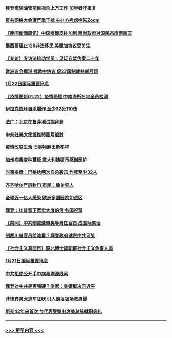 #### [拜登撤输油管项目扼杀上万工作 加学者吁报复](../pages/prog202/a103038020.md?t=01230601) 
#### [反共网络大会遭严重干扰 主办方考虑控告Zoom](../pages/prog202/a103038098.md?t=01230601) 
#### [【晚间新闻简讯】中国疫情反扑加剧 两岸政府对国民态度两重天](../pages/prog202/a103038036.md?t=01230601) 
#### [墨西哥阻止128非法移民 美墨加协议受关注](../pages/prog202/a103038018.md?t=01230601) 
#### [【专访】专访法轮功学员：见证自焚伪案二十年](../pages/prog202/a103037997.md?t=01230601) 
#### [欧洲议会撑港 批欧中协议 促27国制裁林郑月娥](../pages/prog202/a103037939.md?t=01230601) 
#### [1月22日国际重要讯息](../pages/prog202/a103037815.md?t=01230601) 
#### [【疫情更新01.22】疫情恐慌 中南海所在地全员检测](../pages/prog202/a103034335.md?t=01230601) 
#### [伊拉克连环自杀爆炸 至少32死110伤](../pages/prog202/a103037693.md?t=01230601) 
#### [法广：北京在鲁莽地试探拜登](../pages/prog202/a103037692.md?t=01230601) 
#### [中共驻美大使馆推特账号被封](../pages/prog202/a103037565.md?t=01230601) 
#### [疫情改变生活 旧事物翻出新花样](../pages/prog202/a103037455.md?t=01230601) 
#### [加州病毒变种蔓延 意大利铸硬币感谢医护](../pages/prog202/a103037436.md?t=01230601) 
#### [时事拼盘：巴格达两次自杀袭击 炸死至少32人](../pages/prog202/a103037404.md?t=01230601) 
#### [齐齐哈尔严厉封门 市民：像关犯人](../pages/prog202/a103037264.md?t=01230601) 
#### [全球近一亿人感染 欧洲多国医院如战区](../pages/prog202/a103037270.md?t=01230601) 
#### [拜登：川普留下宽宏大度的信 各国祝贺](../pages/prog202/a103037260.md?t=01230601) 
#### [【禁闻】中共制裁蓬佩奥等离任官员 成国际笑话](../pages/prog202/a103037239.md?t=01230601) 
#### [制裁川普官员给谁看？拜登政府谴责中共可笑](../pages/prog202/a103037175.md?t=01230601) 
#### [【社会主义真面目】脱北博士谈朝鲜社会主义危害人类](../pages/prog202/a103037155.md?t=01230601) 
#### [1月21日国际重要讯息](../pages/prog202/a103037042.md?t=01230601) 
#### [中共拒绝公开手中病毒溯源线索](../pages/prog202/a103037028.md?t=01230601) 
#### [拜登对中共是否强硬？专家：关键取决习近平](../pages/prog202/a103036924.md?t=01230601) 
#### [菲律宾灵犬追车狂吠 引人到垃圾场救男婴](../pages/prog202/a103036929.md?t=01230601) 
#### [断交42年来首次 台代表受邀出席美总统就职典礼](../pages/prog202/a103036808.md?t=01230601) 

----
#### [ >>> 更早内容 <<< ](../indexes/prog202-earlier.md)
